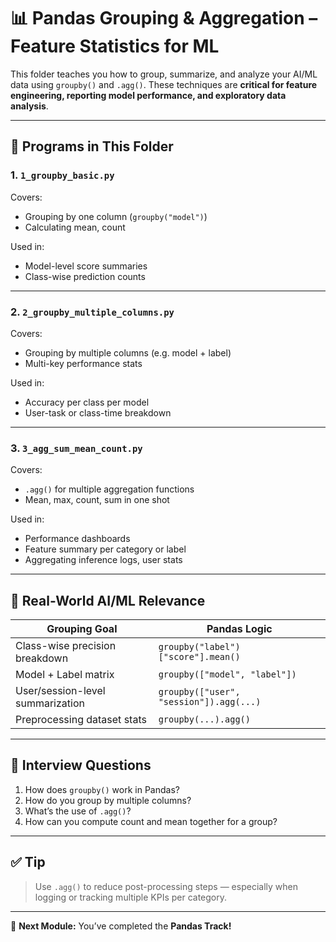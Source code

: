 # 📊 Pandas Grouping & Aggregation – Feature Statistics for ML

This folder teaches you how to group, summarize, and analyze your AI/ML data using `groupby()` and `.agg()`. These techniques are **critical for feature engineering, reporting model performance, and exploratory data analysis**.

---

## 📌 Programs in This Folder

### 1. `1_groupby_basic.py`

Covers:
- Grouping by one column (`groupby("model")`)
- Calculating mean, count

Used in:
- Model-level score summaries
- Class-wise prediction counts

---

### 2. `2_groupby_multiple_columns.py`

Covers:
- Grouping by multiple columns (e.g. model + label)
- Multi-key performance stats

Used in:
- Accuracy per class per model
- User-task or class-time breakdown

---

### 3. `3_agg_sum_mean_count.py`

Covers:
- `.agg()` for multiple aggregation functions
- Mean, max, count, sum in one shot

Used in:
- Performance dashboards
- Feature summary per category or label
- Aggregating inference logs, user stats

---

## 🧠 Real-World AI/ML Relevance

| Grouping Goal                     | Pandas Logic |
|----------------------------------|--------------|
| Class-wise precision breakdown   | `groupby("label")["score"].mean()` |
| Model + Label matrix             | `groupby(["model", "label"])` |
| User/session-level summarization | `groupby(["user", "session"]).agg(...)` |
| Preprocessing dataset stats      | `groupby(...).agg()` |

---

## 💬 Interview Questions

1. How does `groupby()` work in Pandas?
2. How do you group by multiple columns?
3. What’s the use of `.agg()`?
4. How can you compute count and mean together for a group?

---

## ✅ Tip

> Use `.agg()` to reduce post-processing steps — especially when logging or tracking multiple KPIs per category.

---

📁 **Next Module:** You’ve completed the **Pandas Track!**